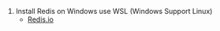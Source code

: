 1. Install Redis on Windows use WSL (Windows Support Linux)
	* [Redis.io](https://redis.io/docs/getting-started/installation/install-redis-on-windows/)

